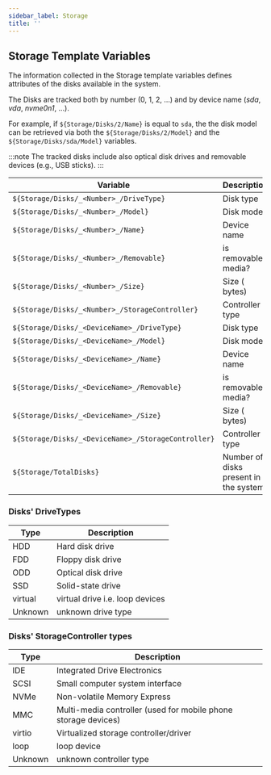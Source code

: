 ```yaml
---
sidebar_label: Storage
title: ''
---
```


## Storage Template Variables

The information collected in the Storage template variables defines attributes of the disks available
in the system.

The Disks are tracked both by number (0, 1, 2, ...) and by device name (_sda_, _vda_, _nvme0n1_, ...).

For example, if `${Storage/Disks/2/Name}` is equal to `sda`, the the disk model can be retrieved via
both the `${Storage/Disks/2/Model}` and the `${Storage/Disks/sda/Model}` variables.

:::note
The tracked disks include also optical disk drives and removable devices (e.g., USB sticks).
:::

| Variable                                             | Description                           | from  |
| ---------------------------------------------------- | ------------------------------------- | ----- |
| `${Storage/Disks/_<Number>_/DriveType}`              | Disk type                             | 1.7.0 |
| `${Storage/Disks/_<Number>_/Model}`                  | Disk model                            | 1.7.0 |
| `${Storage/Disks/_<Number>_/Name}`                   | Device name                           | 1.7.0 |
| `${Storage/Disks/_<Number>_/Removable}`              | is removable media?                   | 1.7.0 |
| `${Storage/Disks/_<Number>_/Size}`                   | Size ( bytes)                         | 1.7.0 |
| `${Storage/Disks/_<Number>_/StorageController}`      | Controller type                       | 1.7.0 |
| `${Storage/Disks/_<DeviceName>_/DriveType}`          | Disk type                             | 1.7.0 |
| `${Storage/Disks/_<DeviceName>_/Model}`              | Disk model                            | 1.7.0 |
| `${Storage/Disks/_<DeviceName>_/Name}`               | Device name                           | 1.7.0 |
| `${Storage/Disks/_<DeviceName>_/Removable}`          | is removable media?                   | 1.7.0 |
| `${Storage/Disks/_<DeviceName>_/Size}`               | Size ( bytes)                         | 1.7.0 |
| `${Storage/Disks/_<DeviceName>_/StorageController}`  | Controller type                       | 1.7.0 |
| `${Storage/TotalDisks}`                              | Number of disks present in the system | 1.7.0 |


### Disks' DriveTypes

| Type    | Description                     |
|---------|---------------------------------|
| HDD     | Hard disk drive                 |
| FDD     | Floppy disk drive               |
| ODD     | Optical disk drive              |
| SSD     | Solid-state drive               |
| virtual | virtual drive i.e. loop devices |
| Unknown | unknown drive type              |

### Disks' StorageController types

| Type    | Description                                                    |
|---------|----------------------------------------------------------------|
| IDE     | Integrated Drive Electronics                                   |
| SCSI    | Small computer system interface                                |
| NVMe    | Non-volatile Memory Express                                    |
| MMC     | Multi-media controller (used for mobile phone storage devices) |
| virtio  | Virtualized storage controller/driver                          |
| loop    | loop device                                                    |
| Unknown | unknown controller type                                        |
